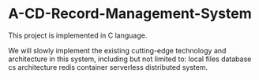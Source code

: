 # A-CD-Record-Management-System

This project is implemented in C language.

We will slowly implement the existing cutting-edge technology and architecture in this system, including but not limited to: local files database cs architecture redis container serverless distributed system.
